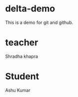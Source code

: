 # delta-demo
This is a demo for git and github.

# teacher 
 Shradha khapra

 # Student 
 Ashu Kumar
 
